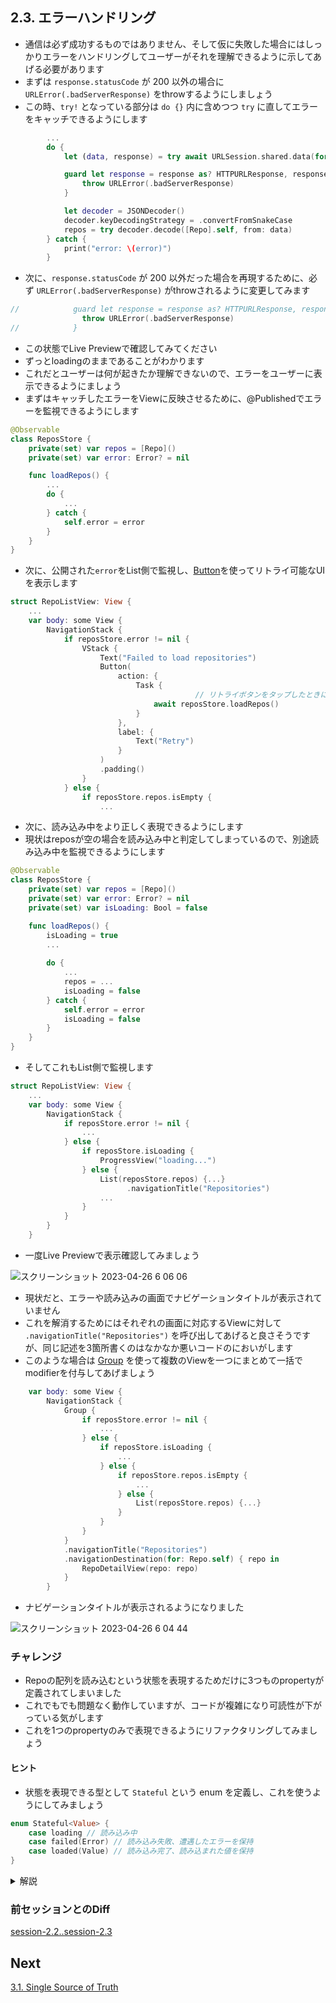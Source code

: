 ## 2.3. エラーハンドリング
- 通信は必ず成功するものではありません、そして仮に失敗した場合にはしっかりエラーをハンドリングしてユーザーがそれを理解できるように示してあげる必要があります
- まずは `response.statusCode` が 200 以外の場合に `URLError(.badServerResponse)` をthrowするようにしましょう
- この時、`try!` となっている部分は `do {}` 内に含めつつ `try` に直してエラーをキャッチできるようにします

```swift
        ...
        do {
            let (data, response) = try await URLSession.shared.data(for: urlRequest)

            guard let response = response as? HTTPURLResponse, response.statusCode == 200 else {
                throw URLError(.badServerResponse)
            }

            let decoder = JSONDecoder()
            decoder.keyDecodingStrategy = .convertFromSnakeCase
            repos = try decoder.decode([Repo].self, from: data)
        } catch {
            print("error: \(error)")
        }
```

- 次に、`response.statusCode` が 200 以外だった場合を再現するために、必ず `URLError(.badServerResponse)` がthrowされるように変更してみます

```swift
//            guard let response = response as? HTTPURLResponse, response.statusCode == 200 else {
                throw URLError(.badServerResponse)
//            }
```

- この状態でLive Previewで確認してみてください
- ずっとloadingのままであることがわかります
- これだとユーザーは何が起きたか理解できないので、エラーをユーザーに表示できるようにましょう
- まずはキャッチしたエラーをViewに反映させるために、@Publishedでエラーを監視できるようにします

```swift
@Observable   
class ReposStore {
    private(set) var repos = [Repo]()
    private(set) var error: Error? = nil

    func loadRepos() {
        ...
        do {
            ...
        } catch {
            self.error = error
        }
    }
}            
```

- 次に、公開された`error`をList側で監視し、[Button](https://developer.apple.com/documentation/swiftui/button)を使ってリトライ可能なUIを表示します

```swift
struct RepoListView: View {
    ...
    var body: some View {
        NavigationStack {
            if reposStore.error != nil {
                VStack {
                    Text("Failed to load repositories")
                    Button(
                        action: {
                            Task {
                            　　　　　　　　// リトライボタンをタップしたときに再度リクエストを投げる
                                await reposStore.loadRepos()
                            }
                        },
                        label: {
                            Text("Retry")
                        }
                    )
                    .padding()
                }
            } else {
                if reposStore.repos.isEmpty {
                    ...
```

- 次に、読み込み中をより正しく表現できるようにします
- 現状はreposが空の場合を読み込み中と判定してしまっているので、別途読み込み中を監視できるようにします

```swift
@Observable   
class ReposStore {
    private(set) var repos = [Repo]()
    private(set) var error: Error? = nil
    private(set) var isLoading: Bool = false

    func loadRepos() {
        isLoading = true
        ...
 
        do {
            ...
            repos = ...
            isLoading = false
        } catch {
            self.error = error
            isLoading = false
        }
    }
}            
```

- そしてこれもList側で監視します

```swift
struct RepoListView: View {
    ...
    var body: some View {
        NavigationStack {
            if reposStore.error != nil {
                ...
            } else {
                if reposStore.isLoading {
                    ProgressView("loading...")
                } else {
                    List(reposStore.repos) {...}
                     　　　.navigationTitle("Repositories")
                    ...
                }
            }
        }
    }
```
- 一度Live Previewで表示確認してみましょう

![スクリーンショット 2023-04-26 6 06 06](https://user-images.githubusercontent.com/17004375/234403886-3bf65068-a03f-4c3c-a3a7-16e36ceaf904.png)

- 現状だと、エラーや読み込みの画面でナビゲーションタイトルが表示されていません
- これを解消するためにはそれぞれの画面に対応するViewに対して <code>.navigationTitle("Repositories")</code> を呼び出してあげると良さそうですが、同じ記述を3箇所書くのはなかなか悪いコードのにおいがします
- このような場合は [Group](https://developer.apple.com/documentation/swiftui/group) を使って複数のViewを一つにまとめて一括でmodifierを付与してあげましょう

```swift
    var body: some View {
        NavigationStack {
            Group {
                if reposStore.error != nil {
                    ...   
                } else {
                    if reposStore.isLoading {
                        ...
                    } else {
                        if reposStore.repos.isEmpty {
                            ...
                        } else {
                            List(reposStore.repos) {...}
                        }
                    }
                }
            }
            .navigationTitle("Repositories")
            .navigationDestination(for: Repo.self) { repo in
                RepoDetailView(repo: repo)
            }
        }
```

- ナビゲーションタイトルが表示されるようになりました

![スクリーンショット 2023-04-26 6 04 44](https://user-images.githubusercontent.com/17004375/234403615-297b6a01-0b48-48bf-ab44-138dc6c999d2.png)

### チャレンジ

- Repoの配列を読み込むという状態を表現するためだけに3つものpropertyが定義されてしまいました
- これでもでも問題なく動作していますが、コードが複雑になり可読性が下がっている気がします
- これを1つのpropertyのみで表現できるようにリファクタリングしてみましょう

#### ヒント

- 状態を表現できる型として <code>Stateful</code> という enum を定義し、これを使うようにしてみましょう

```swift
enum Stateful<Value> {
    case loading // 読み込み中
    case failed(Error) // 読み込み失敗、遭遇したエラーを保持
    case loaded(Value) // 読み込み完了、読み込まれた値を保持
}
```

<details>
    <summary>解説</summary>

Statefulを駆使して3つあった@Publishedを1つにしていきます

```swift
@Observable
class ReposStore {
    private(set) var state: Stateful<[Repo]> = .loading

    func loadRepos() {
        state = .loading
        ...

        do {
            let (data, response) = try await URLSession.shared.data(for: urlRequest)

            guard let response = response as? HTTPURLResponse, response.statusCode == 200 else {
                throw URLError(.badServerResponse)
            }

            let decoder = JSONDecoder()
            decoder.keyDecodingStrategy = .convertFromSnakeCase
            let value = try decoder.decode([Repo].self, from: data)

            state = .loaded(value)
        } catch {
            state = .failed(error)
        }
    }
}

struct RepoListView: View {
    ...
    var body: some View {
        NavigationStack {
            Group {
                switch reposStore.state {
                case .loading:
                    ProgressView("loading...")
                case let .loaded(repos):
                    List(repos) { repo in
                        ...
                    }
                case .failed:
                    ...
                }
            }
            .navigationTitle("Repositories")
            .navigationDestination(for: Repo.self) { repo in
                RepoDetailView(repo: repo)
            }
        }
        ...
    }
}
```
        
ネストが減り、より直感的に読みやすいコードになったと思います<br>
        
このように、型を工夫して必要なpropertyを最小限にすることで、コードの可読性および保守性を大幅に上げることができます <br>
最初から理想のコードを書くことは難しいので、一度動くコードを一通りかけたら見直して改善できる余地がないかを検討する癖をつけておきましょう

</details>

### 前セッションとのDiff
[session-2.2..session-2.3](https://github.com/mixigroup/ios-swiftui-training/compare/session-2.2..session-2.3)

## Next
[3.1. Single Source of Truth](https://github.com/mixigroup/ios-swiftui-training/tree/session-3.1)
